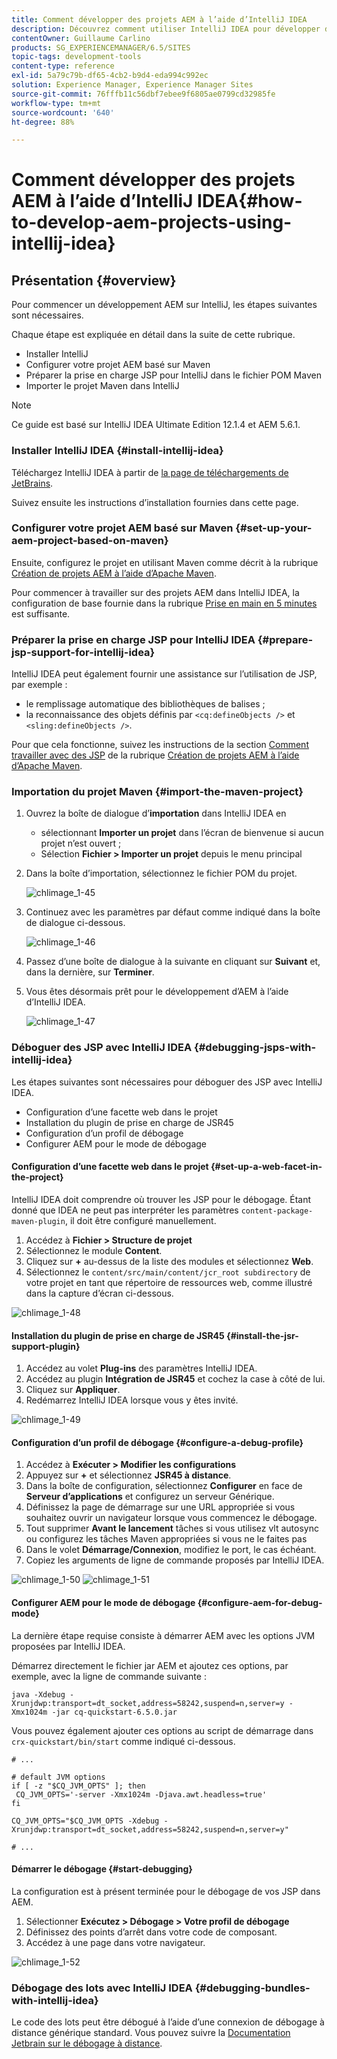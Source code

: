 ```yaml
---
title: Comment développer des projets AEM à l’aide d’IntelliJ IDEA
description: Découvrez comment utiliser IntelliJ IDEA pour développer des projets Adobe Experience Manager.
contentOwner: Guillaume Carlino
products: SG_EXPERIENCEMANAGER/6.5/SITES
topic-tags: development-tools
content-type: reference
exl-id: 5a79c79b-df65-4cb2-b9d4-eda994c992ec
solution: Experience Manager, Experience Manager Sites
source-git-commit: 76fffb11c56dbf7ebee9f6805ae0799cd32985fe
workflow-type: tm+mt
source-wordcount: '640'
ht-degree: 88%

---
```


# Comment développer des projets AEM à l’aide d’IntelliJ IDEA{#how-to-develop-aem-projects-using-intellij-idea}

## Présentation {#overview}

Pour commencer un développement AEM sur IntelliJ, les étapes suivantes sont nécessaires.

Chaque étape est expliquée en détail dans la suite de cette rubrique.

* Installer IntelliJ
* Configurer votre projet AEM basé sur Maven
* Préparer la prise en charge JSP pour IntelliJ dans le fichier POM Maven
* Importer le projet Maven dans IntelliJ

>[!NOTE]
>
>Ce guide est basé sur IntelliJ IDEA Ultimate Edition 12.1.4 et AEM 5.6.1.

### Installer IntelliJ IDEA {#install-intellij-idea}

Téléchargez IntelliJ IDEA à partir de [la page de téléchargements de JetBrains](https://www.jetbrains.com/idea/download/).

Suivez ensuite les instructions d’installation fournies dans cette page.

### Configurer votre projet AEM basé sur Maven {#set-up-your-aem-project-based-on-maven}

Ensuite, configurez le projet en utilisant Maven comme décrit à la rubrique [Création de projets AEM à l’aide d’Apache Maven](/help/sites-developing/ht-projects-maven.md).

Pour commencer à travailler sur des projets AEM dans IntelliJ IDEA, la configuration de base fournie dans la rubrique [Prise en main en 5 minutes](https://maven.apache.org/guides/getting-started/maven-in-five-minutes.html) est suffisante.

### Préparer la prise en charge JSP pour IntelliJ IDEA {#prepare-jsp-support-for-intellij-idea}

IntelliJ IDEA peut également fournir une assistance sur l’utilisation de JSP, par exemple :

* le remplissage automatique des bibliothèques de balises ;
* la reconnaissance des objets définis par `<cq:defineObjects />` et `<sling:defineObjects />`.

Pour que cela fonctionne, suivez les instructions de la section [Comment travailler avec des JSP](/help/sites-developing/ht-projects-maven.md#how-to-work-with-jsps) de la rubrique [Création de projets AEM à l’aide d’Apache Maven](/help/sites-developing/ht-projects-maven.md).

### Importation du projet Maven {#import-the-maven-project}

1. Ouvrez la boîte de dialogue d’**importation** dans IntelliJ IDEA en

   * sélectionnant **Importer un projet** dans l’écran de bienvenue si aucun projet n’est ouvert ;
   * Sélection **Fichier > Importer un projet** depuis le menu principal

1. Dans la boîte d’importation, sélectionnez le fichier POM du projet.

   ![chlimage_1-45](assets/chlimage_1-45a.png)

1. Continuez avec les paramètres par défaut comme indiqué dans la boîte de dialogue ci-dessous.

   ![chlimage_1-46](assets/chlimage_1-46a.png)

1. Passez d’une boîte de dialogue à la suivante en cliquant sur **Suivant** et, dans la dernière, sur **Terminer**.
1. Vous êtes désormais prêt pour le développement d’AEM à l’aide d’IntelliJ IDEA.

   ![chlimage_1-47](assets/chlimage_1-47a.png)

### Déboguer des JSP avec IntelliJ IDEA {#debugging-jsps-with-intellij-idea}

Les étapes suivantes sont nécessaires pour déboguer des JSP avec IntelliJ IDEA.

* Configuration d’une facette web dans le projet
* Installation du plugin de prise en charge de JSR45
* Configuration d’un profil de débogage
* Configurer AEM pour le mode de débogage

#### Configuration d’une facette web dans le projet {#set-up-a-web-facet-in-the-project}

IntelliJ IDEA doit comprendre où trouver les JSP pour le débogage. Étant donné que IDEA ne peut pas interpréter les paramètres `content-package-maven-plugin`, il doit être configuré manuellement.

1. Accédez à **Fichier > Structure de projet**
1. Sélectionnez le module **Content**.
1. Cliquez sur **+** au-dessus de la liste des modules et sélectionnez **Web**.
1. Sélectionnez le `content/src/main/content/jcr_root subdirectory` de votre projet en tant que répertoire de ressources web, comme illustré dans la capture d’écran ci-dessous.

![chlimage_1-48](assets/chlimage_1-48a.png)

#### Installation du plugin de prise en charge de JSR45 {#install-the-jsr-support-plugin}

1. Accédez au volet **Plug-ins** des paramètres IntelliJ IDEA.
1. Accédez au plugin **Intégration de JSR45** et cochez la case à côté de lui.
1. Cliquez sur **Appliquer**.
1. Redémarrez IntelliJ IDEA lorsque vous y êtes invité.

![chlimage_1-49](assets/chlimage_1-49a.png)

#### Configuration d’un profil de débogage {#configure-a-debug-profile}

1. Accédez à **Exécuter > Modifier les configurations**
1. Appuyez sur **+** et sélectionnez **JSR45 à distance**.
1. Dans la boîte de configuration, sélectionnez **Configurer** en face de **Serveur d’applications** et configurez un serveur Générique.
1. Définissez la page de démarrage sur une URL appropriée si vous souhaitez ouvrir un navigateur lorsque vous commencez le débogage.
1. Tout supprimer **Avant le lancement** tâches si vous utilisez vlt autosync ou configurez les tâches Maven appropriées si vous ne le faites pas
1. Dans le volet **Démarrage/Connexion**, modifiez le port, le cas échéant.
1. Copiez les arguments de ligne de commande proposés par IntelliJ IDEA.

![chlimage_1-50](assets/chlimage_1-50a.png) ![chlimage_1-51](assets/chlimage_1-51a.png)

#### Configurer AEM pour le mode de débogage {#configure-aem-for-debug-mode}

La dernière étape requise consiste à démarrer AEM avec les options JVM proposées par IntelliJ IDEA.

Démarrez directement le fichier jar AEM et ajoutez ces options, par exemple, avec la ligne de commande suivante :

`java -Xdebug -Xrunjdwp:transport=dt_socket,address=58242,suspend=n,server=y -Xmx1024m -jar cq-quickstart-6.5.0.jar`

Vous pouvez également ajouter ces options au script de démarrage dans `crx-quickstart/bin/start` comme indiqué ci-dessous.

```shell
# ...

# default JVM options
if [ -z "$CQ_JVM_OPTS" ]; then
 CQ_JVM_OPTS='-server -Xmx1024m -Djava.awt.headless=true'
fi

CQ_JVM_OPTS="$CQ_JVM_OPTS -Xdebug -Xrunjdwp:transport=dt_socket,address=58242,suspend=n,server=y"

# ...
```

#### Démarrer le débogage {#start-debugging}

La configuration est à présent terminée pour le débogage de vos JSP dans AEM.

1. Sélectionner **Exécutez > Débogage > Votre profil de débogage**
1. Définissez des points d’arrêt dans votre code de composant.
1. Accédez à une page dans votre navigateur.

![chlimage_1-52](assets/chlimage_1-52a.png)

### Débogage des lots avec IntelliJ IDEA {#debugging-bundles-with-intellij-idea}

Le code des lots peut être débogué à l’aide d’une connexion de débogage à distance générique standard. Vous pouvez suivre la [Documentation Jetbrain sur le débogage à distance](https://www.jetbrains.com/help/idea/remote-debugging-with-product.html#remote-interpreter).
